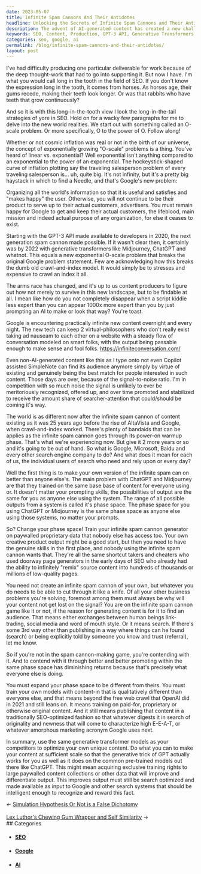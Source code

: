 ```yaml
---
date: 2023-05-07
title: Infinite Spam Cannons And Their Antidotes
headline: Unlocking the Secrets of Infinite Spam Cannons and Their Antidotes
description: The advent of AI-generated content has created a new challenge for search engines to organize the infinite new glutton of information in a useful way. I discuss the need for us content producers to find ways to stand out from the 'infinite spam cannon' and offer solutions for optimizing our content to be recognized and rewarded by search engines.
keywords: SEO, Content, Production, GPT-3 API, Generative Transformers, Midjourney, ChatGPT, Linear vs. Exponential, Cosmic Inflation, Traveling Salesperson Problem, Google, Search Engine, Signal-to-Noise Ratio, Copilot, SimpleNote, AltaVista, Crawl-and-Index Model, Bandaids, Script Kiddie, AI, Virtual-Philosophers, Phase Space, Generative Trick, Paywalled Content
categories: seo, google, ai
permalink: /blog/infinite-spam-cannons-and-their-antidotes/
layout: post
---
```



I've had difficulty producing one particular deliverable for work because of
the deep thought-work that had to go into supporting it. But now I have. I'm
what you would call long in the tooth in the field of SEO. If you don't know
the expression long in the tooth, it comes from horses. As horses age, their
gums recede, making their teeth look longer. Or was that rabbits who have teeth
that grow continuously?

And so it is with this long-in-the-tooth view I look the long-in-the-tail
strategies of yore in SEO. Hold on for a wacky few paragraphs for me to delve
into the new world realities. We start out with something called an O-scale
problem. Or more specifically, O to the power of O. Follow along!

Whether or not cosmic inflation was real or not in the birth of our universe,
the concept of exponentially growing "O-scale" problems is a thing. You've
heard of linear vs. exponential? Well exponential isn't anything compared to an
exponential to the power of an exponential. The hockeystick-shaped curve of
inflation plotting say the traveling salesperson problem of every traveling
salesperson is... uh, quite big. It's not infinity, but it's a pretty big
haystack in which to find a Needle, and that's Google's new problem:

Organizing all the world's information so that it is useful and satisfies and
"makes happy" the user. Otherwise, you will not continue to be their product to
serve up to their actual customers, advertisers. You must remain happy for
Google to get and keep their actual customers, the lifeblood, main mission and
indeed actual purpose of any organization, for else it ceases to exist. 

Starting with the GPT-3 API made available to developers in 2020, the next
generation spam cannon made possible. If it wasn't clear then, it certainly was
by 2022 with generative transformers like Midjourney, ChatGPT and whatnot. This
equals a new exponential O-scale problem that breaks the original Google
problem statement. Few are acknowledging how this breaks the dumb old
crawl-and-index model. It would simply be to stresses and expensive to crawl an
index it all. 

The arms race has changed, and it's up to us content producers to figure out
how not merely to survive in this new landscape, but to be findable at all. I
mean like how do you not completely disappear when a script kiddie less expert
than you can appear 1000x more expert than you by just prompting an AI to make
or look that way? You're toast. 

Google is encountering practically infinite new content overnight and every
night. The new tech can keep 2 virtual-philosophers who don't really exist
taking ad nauseam to each other on a website with a steady flow of conversation
modeled on smart folks, with the output being passable enough to make sense and
fool folks. https://infiniteconversation.com/

Even non-AI-generated content like this as I type onto not even Copilot
assisted SimpleNote can find its audience anymore simply by virtue of existing
and genuinely being the best match for people interested in such content. Those
days are over, because of the signal-to-noise ratio. I'm in competition with so
much noise the signal is unlikely to ever be meritoriously recognized, offered
up, and over time promoted and stabilized to receive the amount share of
searcher-attention that could/should be coming it's way. 

The world is as different now after the infinite spam cannon of content
existing as it was 25 years ago before the rise of AltaVista and Google, when
crawl-and-index worked. There's plenty of bandaids that can be applies as the
infinite spam cannon goes through its power-on warmup phase. That's what we're
experiencing now. But give it 2 more years or so and it's going to be out of
hand. So what is Google, Microsoft, Baidu and every other search engine company
to do? And what does it mean for each of us, the individual users of search who
need and rely upon or every day?

Well the first thing is to make your own version of the infinite spam can on
better than anyone else's. The main problem with ChatGPT and Midjourney are
that they trained on the same base base of content for everyone using or. It
doesn't matter your prompting skills, the possibilities of output are the same
for you as anyone else using the system. The range of all possible outputs from
a system is called it's phase space. The phase space for you using ChatGPT or
Midjourney is the same phase space as anyone else using those systems, no
matter your prompts. 

So? Change your phase space! Train your infinite spam cannon generator on
paywalled proprietary data that nobody else has access too. Your own creative
product output might be a good start, but then you need to have the genuine
skills in the first place, and nobody using the infinite spam cannon wants
that. They're all the same shortcut takers and cheaters who used doorway page
generators in the early days of SEO who already had the ability to infinitely
"remix" source content into hundreds of thousands or millions of low-quality
pages. 

You need not create an infinite spam cannon of your own, but whatever you do
needs to be able to cut through it like a knife. Of all your other business
problems you're solving, foremost among them must always be why will your
content not get lost on the signal? You are on the infinite spam cannon game
like it or not, if the reason for generating content is for it to find an
audience. That means either exchanges between human beings link-trading, social
media and word of mouth style. Or it means search. If there's some 3rd way
other than publishing in a way where things can he found (search) or being
explicitly told by someone you know and trust (referral), let me know. 

So if you're not in the spam cannon-making game, you're contending with it. And
to contend with it through better and better promoting within the same phase
space has diminishing returns because that's precisely what everyone else is
doing.  

You must expand your phase space to be different from theirs. You must train
your own models with content-in that is qualitatively different than everyone
else, and that means beyond the free web crawl that OpenAI did in 2021 and
still leans on. It means training on paid-for, proprietary or otherwise
original content. And it still means publishing that content in a traditionally
SEO-optimized fashion so that whatever digests it in search of originality and
newness that will come to characterize high E-E-A-T, or whatever amorphous
marketing acronym Google uses next. 

In summary, use the same generative transformer models as your competitors to
optimize your own unique content. Do what you can to make your content at
sufficient scale so that the generative trick of GPT actually works for you as
well as it does on the common pre-trained models out there like ChatGPT. This
might mean acquiring exclusive training rights to large paywalled content
collections or other data that will improve and differentiate output. This
improves output must still be search optimized and made available as input to
Google and other search systems that should be intelligent enough to recognize
and reward this fact.





















<div class="arrow-links"><div class="post-nav-prev"><span class="arrow">&larr;&nbsp;</span><a href="/blog/simulation-hypothesis-or-not-is-a-false-dichotomy/">Simulation Hypothesis Or Not is a False Dichotomy</a></div> &nbsp; <div class="post-nav-next"><a href="/blog/lex-luthor-s-chewing-gum-wrapper-and-self-similarity/">Lex Luthor's Chewing Gum Wrapper and Self Similarity</a><span class="arrow">&nbsp;&rarr;</span></div></div>
## Categories

<ul>
<li><h4><a href='/seo/'>SEO</a></h4></li>
<li><h4><a href='/google/'>Google</a></h4></li>
<li><h4><a href='/ai/'>AI</a></h4></li></ul>